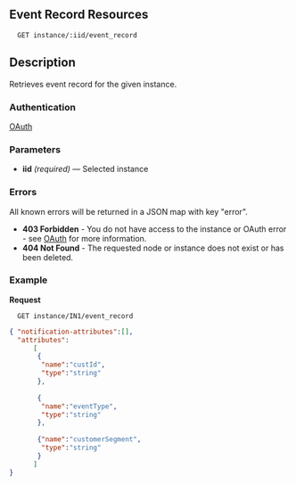 ## Event Record Resources

```
  GET instance/:iid/event_record
```

## Description

Retrieves event record for the given instance.

### Authentication

[OAuth](https://github.com/userevents/charon)

### Parameters

- **iid** _(required)_ — Selected instance

### Errors

All known errors will be returned in a JSON map with key "error".

- **403 Forbidden** - You do not have access to the instance or OAuth error - see [OAuth](https://github.com/userevents/charon) for more information.
- **404 Not Found** - The requested node or instance does not exist or has been deleted.

### Example

**Request**

```
  GET instance/IN1/event_record
```

```json
{ "notification-attributes":[],
  "attributes":
      [
       {
        "name":"custId",
        "type":"string"
       },
       
       {
        "name":"eventType",
        "type":"string"
       },
       
       {"name":"customerSegment",
        "type":"string"
       }
      ]
}
```
 




